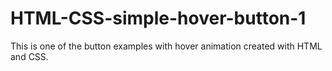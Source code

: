 # HTML-CSS-simple-hover-button-1
This is one of the button examples with hover animation created with HTML and CSS.
